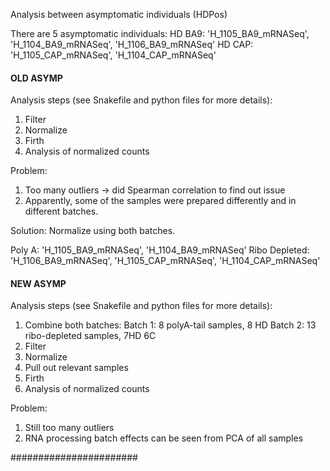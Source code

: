 Analysis between asymptomatic individuals (HDPos)

There are 5 asymptomatic individuals:
HD BA9: 'H_1105_BA9_mRNASeq', 'H_1104_BA9_mRNASeq', 'H_1106_BA9_mRNASeq'
HD CAP: 'H_1105_CAP_mRNASeq', 'H_1104_CAP_mRNASeq'

#### OLD ASYMP
Analysis steps (see Snakefile and python files for more details):
1. Filter 
2. Normalize
3. Firth
4. Analysis of normalized counts

Problem: 
1. Too many outliers -> did Spearman correlation to find out issue
2. Apparently, some of the samples were prepared differently and in different batches. 

Solution: Normalize using both batches.

Poly A: 'H_1105_BA9_mRNASeq', 'H_1104_BA9_mRNASeq'
Ribo Depleted: 'H_1106_BA9_mRNASeq', 'H_1105_CAP_mRNASeq', 'H_1104_CAP_mRNASeq'

#### NEW ASYMP
Analysis steps (see Snakefile and python files for more details):
1. Combine both batches:
Batch 1: 8 polyA-tail samples, 8 HD
Batch 2: 13 ribo-depleted samples, 7HD 6C
2. Filter 
3. Normalize
4. Pull out relevant samples
5. Firth
6. Analysis of normalized counts

Problem:
1. Still too many outliers
2. RNA processing batch effects can be seen from PCA of all samples 

#######################
